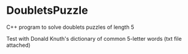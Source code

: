 # DoubletsPuzzle
C++ program to solve doublets puzzles of length 5

Test with Donald Knuth's  dictionary of common 5-letter words (txt file attached)
